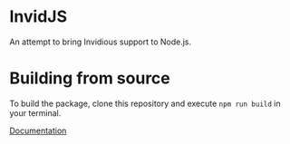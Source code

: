 # InvidJS

An attempt to bring Invidious support to Node.js.

# Building from source
To build the package, clone this repository and execute `npm run build` in your terminal.

[Documentation](https://invidjs.github.io/docs/modules.html)